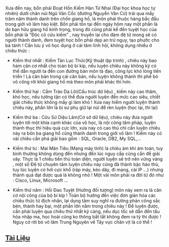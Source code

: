 #
Xưa đến nay, bổn phái Đoạt Hồn Kiếm Hàn Tử Nhai (Đại học khoa học tự nhiên) dưới chân núi
Ngũ Vân Cốc (đường Nguyễn Văn Cừ) trải qua mấy trăm năm thành danh trên chốn giang hồ, là
môn phái thuộc hàng bắc đẩu trong giới võ lâm hào kiệt. Bổn phái tồn tại đến ngày hôm nay một
phần là do bạn hữu giang hồ kính trọng, trong đó cũng phải kể đến tuyệt học của bổn phái là
"Độc cô cửu kiếm" , nay truyền lại cho đám đệ tử mong sẽ có người thành danh, đem tuyệt học
bổn phái dẹp an trừ nguy, tạo phước cho bá tánh ! Cần lưu ý võ học dụng ở cái tâm lĩnh hội,
không dụng nhiều ở chiêu thức :

 - Kiếm thứ nhất : Kiếm Tàn Lục Thức(Kỹ thuật lập trình) , chiêu này bao hàm căn cơ nhất cho
toàn bộ bí kíp, nếu luyện chiêu này không kỹ có thể dẫn người ta đến con đường bàn môn tà đạo,
công lực khó lòng tiến triển ! Là căn bản trong cái căn bản, nếu luyện không thành thì phế bỏ võ
công rời khỏi giang hồ mà theo môn phái khác thì hơn.

 - Kiếm thứ hai : Cầm Trảo Dạ Lôi(Cấu trúc dữ liệu) , kiếm này cao thâm, khó học, nếu tường tận
có thể đưa người luyện đến mức cao siêu, chiết giải chiêu thức không mấy gì làm khó ! Xưa nay
hiếm người luyện thành chiêu này, phần lớn là bị sư phụ giữ lại núi để rèn luyện (học lại, thi lại)

 - Kiếm thứ ba : Cửu Sử Diệu Lâm(Cơ sở dữ liệu), chiêu này đưa người luyện tới một khía cạnh
khác của võ học, là nội công tâm pháp, luyện thành thục thì hiệu quả cực lớn, xưa nay có cao thủ
chỉ cần luyện chiêu này ra bôn ba giang hồ cũng thành danh trong giới võ lâm ! Kiếm này có vài
chiêu cần phá giải bao gồm : SQL, Oracle, DB2, My SQL,...

 - Kiếm thứ tư : Mai Mãn Tiêu (Mạng máy tính) là chiêu ám khí ám toán, tuy bình thường không
dùng đến nhưng đến lúc nguy cấp cũng cần để giải vây. Thực là 1 chiêu tiến thủ toàn diện, người
luyện sẽ trở nên vững vàng , một số Đệ tử chuyên tâm luyện chiêu này cũng đã thành bậc hảo
thủ, tuy lúc luyện có hơi cực khổ (ráp máy, kéo dây, đi mạng, cài IP ...) nhưng thành quả đạt
được quả là không nhỏ ! Một vài môn phái ra đời từ đó như : Cisco, Linux, Microsoft ...

 - Kiếm thứ năm : Hồi Đao Tuyệt (Hướng đối tượng) môn này xem ra là căn cơ nội công của bộ bí
kíp ! Toàn bộ hướng đến việc đơn giản hóa các chiêu thức từ địch nhân, lại dụng tâm suy nghĩ ra
đường phản công sắc bén, thành hay bại, một phần lớn nằm trong chiêu này ! Để luyện được, cần
phải luyện qua chiêu thứ nhất kỹ càng, nếu dục tốc sẽ dẫn đến tẩu hỏa nhập ma, học hoài cũng
ko thông bất tất không đem ra tỷ thí được ! Nguy cơ rời bỏ võ lâm Trung Nguyên về Tây vực
chăn vịt là có thể !

## [Tài Liệu](https://bit.ly/3abWBvW)
